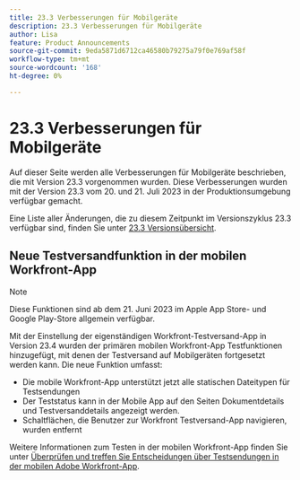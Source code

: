 ```yaml
---
title: 23.3 Verbesserungen für Mobilgeräte
description: 23.3 Verbesserungen für Mobilgeräte
author: Lisa
feature: Product Announcements
source-git-commit: 9eda5871d6712ca46580b79275a79f0e769af58f
workflow-type: tm+mt
source-wordcount: '168'
ht-degree: 0%

---
```


# 23.3 Verbesserungen für Mobilgeräte

Auf dieser Seite werden alle Verbesserungen für Mobilgeräte beschrieben, die mit Version 23.3 vorgenommen wurden. Diese Verbesserungen wurden mit der Version 23.3 vom 20. und 21. Juli 2023 in der Produktionsumgebung verfügbar gemacht.

Eine Liste aller Änderungen, die zu diesem Zeitpunkt im Versionszyklus 23.3 verfügbar sind, finden Sie unter [23.3 Versionsübersicht](/help/quicksilver/product-announcements/product-releases/23.3-release-activity/23-3-release-overview.md).

## Neue Testversandfunktion in der mobilen Workfront-App

>[!NOTE]
>
>Diese Funktionen sind ab dem 21. Juni 2023 im Apple App Store- und Google Play-Store allgemein verfügbar.

Mit der Einstellung der eigenständigen Workfront-Testversand-App in Version 23.4 wurden der primären mobilen Workfront-App Testfunktionen hinzugefügt, mit denen der Testversand auf Mobilgeräten fortgesetzt werden kann. Die neue Funktion umfasst:

* Die mobile Workfront-App unterstützt jetzt alle statischen Dateitypen für Testsendungen
* Der Teststatus kann in der Mobile App auf den Seiten Dokumentdetails und Testversanddetails angezeigt werden.
* Schaltflächen, die Benutzer zur Workfront Testversand-App navigieren, wurden entfernt

Weitere Informationen zum Testen in der mobilen Workfront-App finden Sie unter [Überprüfen und treffen Sie Entscheidungen über Testsendungen in der mobilen Adobe Workfront-App](/help/quicksilver/workfront-basics/mobile-apps/using-the-workfront-mobile-app/work-with-proofs-in-mobile-app.md).
